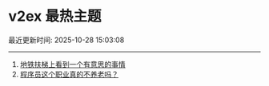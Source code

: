 # v2ex 最热主题

最近更新时间: 2025-10-28 15:03:08

--- 
1. [地铁扶梯上看到一个有意思的事情](https://www.v2ex.com/t/1168795) 
2. [程序员这个职业真的不养老吗？](https://www.v2ex.com/t/1168799) 
